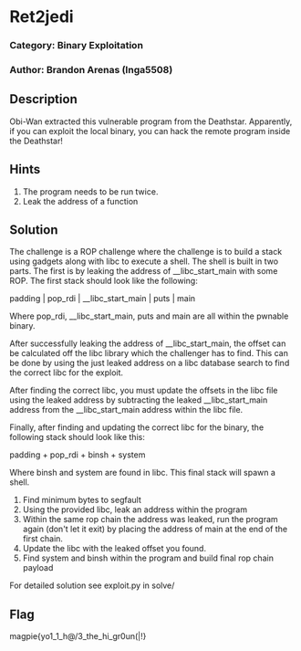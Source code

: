 # Ret2jedi
### Category: Binary Exploitation
### Author: Brandon Arenas (Inga5508)

## Description
Obi-Wan extracted this vulnerable program from the Deathstar. Apparently, if you can exploit the local binary, you can hack the remote program inside the Deathstar!

## Hints
1. The program needs to be run twice. 
2. Leak the address of a function

## Solution

The challenge is a ROP challenge where the challenge is to build a stack using gadgets along with libc to execute a shell. The shell is built in two parts. The first is by leaking the address of \__libc_start_main with some ROP. The first stack should look like the following:

padding | pop_rdi | \__libc_start_main | puts | main

Where pop_rdi, \__libc_start_main, puts and main are all within the pwnable binary.

After successfully leaking the address of \__libc_start_main, the offset can be calculated off the libc library which the challenger has to find. This can be done by using the just leaked address on a libc database search to find the correct libc for the exploit. 

After finding the correct libc, you must update the offsets in the libc file using the leaked address by subtracting the leaked \__libc_start_main address from the \__libc_start_main address within the libc file.

Finally, after finding and updating the correct libc for the binary, the following stack should look like this:

padding + pop_rdi + binsh + system

Where binsh and system are found in libc. This final stack will spawn a shell.

1. Find minimum bytes to segfault
2. Using the provided libc, leak an address within the program
3. Within the same rop chain the address was leaked, run the program again (don't let it exit) by placing the address of main at the end of the first chain.
4. Update the libc with the leaked offset you found.
5. Find system and binsh within the program and build final rop chain payload

For detailed solution see exploit.py in solve/

## Flag
magpie{yo1_1_h@\/3_the_hi_gr0un(|!}

